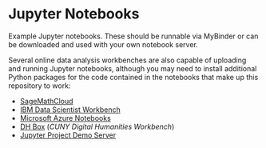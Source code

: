 # Jupyter Notebooks

Example Jupyter notebooks. These should be runnable via MyBinder or can be downloaded and used with your own notebook server.

Several online data analysis workbenches are also capable of uploading and running Jupyter notebooks, although you may need to install additional Python packages for the code contained in the notebooks that make up this repository to work:

- [SageMathCloud](https://cloud.sagemath.com/)
- [IBM Data Scientist Workbench](https://datascientistworkbench.com/)
- [Microsoft Azure Notebooks](https://notebooks.azure.com/)
- [DH Box](http://dhbox.org/) (*CUNY Digital Humanities Workbench*)
- [Jupyter Project Demo Server](https://try.jupyter.org/)
